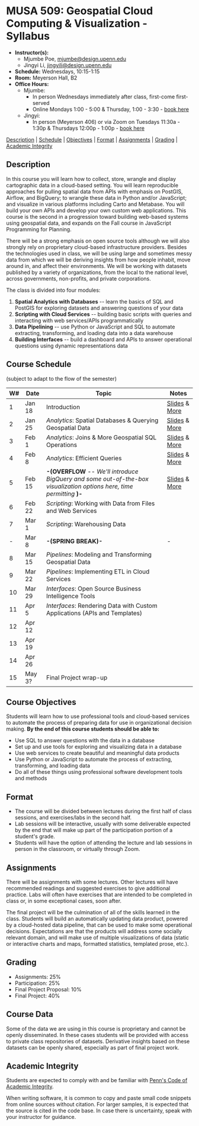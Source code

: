 # MUSA 509: Geospatial Cloud Computing & Visualization - Syllabus

* **Instructor(s):**
  * Mjumbe Poe, mjumbe@design.upenn.edu
  * Jingyi Li, jingyili@design.upenn.edu
* **Schedule:** Wednesdays, 10:15-1:15
* **Room:** Meyerson Hall, B2
* **Office Hours:**
  * Mjumbe:
    * In person Wednesdays immediately after class, first-come first-served
    * Online Mondays 1:00 - 5:00 & Thursday, 1:00 - 3:30 - [book here](https://calendly.com/mjumbe-upenn/office-hours)
  * Jingyi:
    * In person (Meyerson 406) or via Zoom on Tuesdays 11:30a - 1:30p & Thursdays 12:00p - 1:00p - [book here](https://calendly.com/jingyili-ta/musa5090-spring-2023-office-hour)

[Description](#description) | [Schedule](#course-schedule) | [Objectives](#course-objectives) | [Format](#format) | [Assignments](#assignments) | [Grading](#grading) | [Academic Integrity](#academic-integrity)


## Description

In this course you will learn how to collect, store, wrangle and display cartographic data in a cloud-based setting. You will learn reproducible approaches for pulling spatial data from APIs with emphasis on PostGIS, Airflow, and BigQuery; to wrangle these data in Python and/or JavaScript; and visualize in various platforms including Carto and Metabase. You will build your own APIs and develop your own custom web applications. This course is the second in a progression toward building web-based systems using geospatial data, and expands on the Fall course in JavaScript Programming for Planning.

There will be a strong emphasis on open source tools although we will also strongly rely on proprietary cloud-based infrastructure providers. Besides the technologies used in class, we will be using large and sometimes messy data from which we will be deriving insights from how people inhabit, move around in, and affect their environments. We will be working with datasets published by a variety of organizations, from the local to the national level, across governments, non-profits, and private corporations.

The class is divided into four modules:

1. **Spatial Analytics with Databases** -- learn the basics of SQL and PostGIS for exploring datasets and answering questions of your data
2. **Scripting with Cloud Services** -- building basic scripts with queries and interacting with web services/APIs programmatically
3. **Data Pipelining** -- use Python or JavaScript and SQL to automate extracting, transforming, and loading data into a data warehouse
4. **Building Interfaces** -- build a dashboard and APIs to answer operational questions using dynamic representations data

## Course Schedule
(subject to adapt to the flow of the semester)

|  W#  |  Date  |  Topic  |  Notes  |
|------|--------|---------|---------|
|  1   |  Jan 18  |  Introduction  |  [Slides](https://musa-509-spring-2023.github.io/course-info/week01/SLIDES.html) & [More](week01/)  |
|  2   |  Jan 25  |  _Analytics_: Spatial Databases & Querying Geospatial Data  |  [Slides](https://musa-509-spring-2023.github.io/course-info/week02/SLIDES.html) & [More](https://github.com/musa-509-spring-2023/course-info/tree/main/week02)  |
|  3   |  Feb 1   |  _Analytics_: Joins & More Geospatial SQL Operations  |  [Slides](https://musa-509-spring-2023.github.io/course-info/week03/SLIDES.html) & [More](https://github.com/musa-509-spring-2023/course-info/tree/main/week03)  |
|  4   |  Feb 8   |  _Analytics_: Efficient Queries  |  [Slides](https://musa-509-spring-2023.github.io/course-info/week04/SLIDES.html) & [More](https://github.com/musa-509-spring-2023/course-info/tree/main/week04)  |
|  5   |  Feb 15  |  **-(OVERFLOW** -- _We'll introduce BigQuery and some out-of-the-box visualization options here, time permitting_ **)-**  |  [Slides](https://musa-509-spring-2023.github.io/course-info/week05/SLIDES.html) & [More](https://github.com/musa-509-spring-2023/course-info/tree/main/week05)  |
|  6   |  Feb 22  |  _Scripting_: Working with Data from Files and Web Services  |    |
|  7   |  Mar 1   |  _Scripting_: Warehousing Data  |    |
|  -   |  Mar 8   |  **-(SPRING BREAK)-**  |  -  |
|  8   |  Mar 15  |  _Pipelines_: Modeling and Transforming Geospatial Data  |    |
|  9   |  Mar 22  |  _Pipelines_: Implementing ETL in Cloud Services  |   |
|  10  |  Mar 29  |  _Interfaces_: Open Source Business Intelligence Tools  |   |
|  11  |  Apr 5   |  _Interfaces_: Rendering Data with Custom Applications (APIs and Templates)  |   |
|  12  |  Apr 12  |    |   |
|  13  |  Apr 19  |    |   |
|  14  |  Apr 26  |   |   |
|  15  |  May 3?  |  Final Project wrap-up  |   |

## Course Objectives

Students will learn how to use professional tools and cloud-based services to automate the process of preparing data for use in organizational decision making. **By the end of this course students should be able to:**
* Use SQL to answer questions with the data in a database
* Set up and use tools for exploring and visualizing data in a database
* Use web services to create beautiful and meaningful data products
* Use Python or JavaScript to automate the process of extracting, transforming, and loading data
* Do all of these things using professional software development tools and methods

## Format

* The course will be divided between lectures during the first half of class sessions, and exercises/labs in the second half.
* Lab sessions will be interactive, usually with some deliverable expected by the end that will make up part of the participation portion of a student's grade.
* Students will have the option of attending the lecture and lab sessions in person in the classroom, or virtually through Zoom.

## Assignments

There will be assignments with some lectures. Other lectures will have recommended readings and suggested exercises to give additional practice. Labs will often have exercises that are intended to be completed in class or, in some exceptional cases, soon after.

The final project will be the culmination of all of the skills learned in the class. Students will build an automatically updating data product, powered by a cloud-hosted data pipeline, that can be used to make some operational decisions. Expectations are that the products will address some socially relevant domain, and will make use of multiple visualizations of data (static or interactive charts and maps, formatted statistics, templated prose, etc.).

## Grading

* Assignments: 25%
* Participation: 25%
* Final Project Proposal: 10%
* Final Project: 40%

## Course Data

Some of the data we are using in this course is proprietary and cannot be openly disseminated. In these cases students will be provided with access to private class repositories of datasets. Derivative insights based on these datasets can be openly shared, especially as part of final project work.

## Academic Integrity

Students are expected to comply with and be familiar with [Penn's Code of Academic Integrity](https://catalog.upenn.edu/pennbook/code-of-academic-integrity).

When writing software, it is common to copy and paste small code snippets from online sources without citation. For larger samples, it is expected that the source is cited in the code base. In case there is uncertainty, speak with your instructor for guidance.
